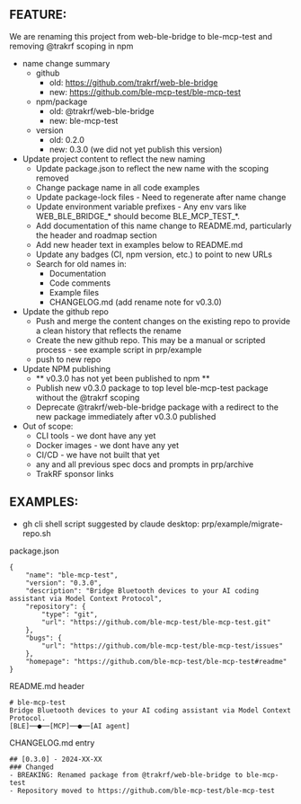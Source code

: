 ## FEATURE:
We are renaming this project from web-ble-bridge to ble-mcp-test and removing @trakrf scoping in npm
- name change summary
  - github
    - old: https://github.com/trakrf/web-ble-bridge
    - new: https://github.com/ble-mcp-test/ble-mcp-test
  - npm/package
    - old: @trakrf/web-ble-bridge
    - new: ble-mcp-test
  - version
    - old: 0.2.0
    - new: 0.3.0 (we did not yet publish this version)
- Update project content to reflect the new naming
  - Update package.json to reflect the new name with the scoping removed
  - Change package name in all code examples
  - Update package-lock files - Need to regenerate after name change
  - Update environment variable prefixes - Any env vars like WEB_BLE_BRIDGE_* should become BLE_MCP_TEST_*.
  - Add documentation of this name change to README.md, particularly the header and roadmap section
  - Add new header text in examples below to README.md 
  - Update any badges (CI, npm version, etc.) to point to new URLs
  - Search for old names in:
    - Documentation
    - Code comments
    - Example files
    - CHANGELOG.md (add rename note for v0.3.0)
- Update the github repo
  - Push and merge the content changes on the existing repo to provide a clean history that reflects the rename
  - Create the new github repo. This may be a manual or scripted process - see example script in prp/example
  - push to new repo
- Update NPM publishing
  - ** v0.3.0 has not yet been published to npm **
  - Publish new v0.3.0 package to top level ble-mcp-test package without the @trakrf scoping
  - Deprecate @trakrf/web-ble-bridge package with a redirect to the new package immediately after v0.3.0 published
- Out of scope:
  - CLI tools - we dont have any yet
  - Docker images - we dont have any yet
  - CI/CD - we have not built that yet
  - any and all previous spec docs and prompts in prp/archive
  - TrakRF sponsor links

## EXAMPLES:
- gh cli shell script suggested by claude desktop: prp/example/migrate-repo.sh

package.json
```
{
    "name": "ble-mcp-test",
    "version": "0.3.0",
    "description": "Bridge Bluetooth devices to your AI coding assistant via Model Context Protocol",
    "repository": {
        "type": "git",
        "url": "https://github.com/ble-mcp-test/ble-mcp-test.git"
    },
    "bugs": {
        "url": "https://github.com/ble-mcp-test/ble-mcp-test/issues"
    },
    "homepage": "https://github.com/ble-mcp-test/ble-mcp-test#readme"
}
```
README.md header
```
# ble-mcp-test
Bridge Bluetooth devices to your AI coding assistant via Model Context Protocol.
[BLE]──●──[MCP]──●──[AI agent]

```
CHANGELOG.md entry
```
## [0.3.0] - 2024-XX-XX
### Changed
- BREAKING: Renamed package from @trakrf/web-ble-bridge to ble-mcp-test
- Repository moved to https://github.com/ble-mcp-test/ble-mcp-test
```

